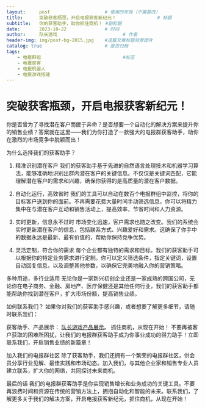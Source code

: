 ```yaml
---
layout:     post   				    # 使用的布局（不需要改）
title:      突破获客瓶颈，开启电报获客新纪元！ 				# 标题 
subtitle:   你的获客助手，助你抓住商机！ #副标题
date:       2023-10-22				# 时间
author:     队长游戏 						# 作者
header-img: img/post-bg-2015.jpg 	#这篇文章标题背景图片
catalog: true 						# 是否归档
tags:
    - 电报群组								#标签
    - 电报获客
    - 电报机器人
    - 电报游戏搭建
---
```

# 突破获客瓶颈，开启电报获客新纪元！
你是否曾为了寻找潜在客户而疲于奔命？是否想要一个自动化的解决方案来提升你的销售业绩？答案就在这里——我们为你打造了一款强大的电报群获客助手，助你在激烈的市场竞争中脱颖而出！

为什么选择我们的获客助手？
1. 精准识别潜在客户
我们的获客助手基于先进的自然语言处理技术和机器学习算法，能够准确地识别出群内潜在客户的关键信息。不仅仅是关键词匹配，它能理解潜在客户的需求和兴趣，确保你获得的是高质量的潜在客户数据。

2. 自动化运行，高效省时
我们的工具可以自动在数百个电报群组中监控，将你的目标客户送到你的面前。不再需要花费大量时间手动筛选信息，你可以将精力集中在与潜在客户互动和销售活动上，提高效率，节省时间和人力资源。

3. 实时更新，信息永不过时
市场变化迅速，客户需求也随之改变。我们的系统会实时更新潜在客户的信息，包括联系方式、兴趣爱好和需求。这确保了你手中的数据永远是最新、最有价值的，帮助你保持竞争优势。

4. 灵活定制，符合你的需求
每个企业都有独特的需求和目标。我们的获客助手可以根据你的特定业务需求进行定制。你可以定义筛选条件，指定关键词，设置自动回复信息，以及调整其他参数，以确保它完美地融入你的营销策略。

多种用途，多行业适用
无论你是一家新兴初创企业还是一家成熟的跨国公司，无论你在电子商务、金融、房地产、医疗保健还是其他任何行业，我们的获客助手都能帮助你找到潜在客户，扩大市场份额，提高销售业绩。

如何联系我们？
如果你对我们的获客助手感兴趣，或者想要了解更多细节，请随时联系我们：

获客助手、产品展示： [队长游戏产品展示](https://t.me/captainGameBot  "加入队长游戏官方频道，紧跟功能更新")。
抓住商机，从现在开始！
不要再被客户获取的困难所困扰，让我们的电报群获客助手成为你事业成功的得力助手！立即联系我们，开启销售业绩的新篇章！

加入我们的电报群社区
除了获客助手，我们还拥有一个繁荣的电报群社区，供会员分享行业见解、最佳实践和市场动态。加入我们，与其他企业家和销售专业人员建立联系，扩大你的网络，共同探讨未来商机。

最后的话
我们的电报群获客助手是你实现销售增长和业务成功的关键工具。不要再浪费时间和资源在传统的营销方法上，拥抱自动化和智能的未来。联系我们，了解更多关于我们的解决方案，开启电报获客新纪元，抓住商机，从现在开始！
